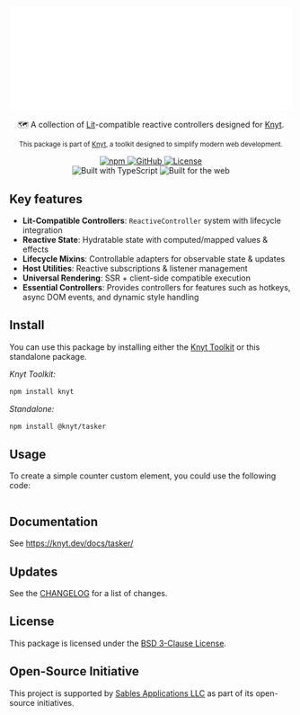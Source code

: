 <div align="center">

[![Knyt](./docs/banner.svg)](https://knyt.dev/docs/tasker/)

🗺️ A collection of [Lit](https://lit.dev/)-compatible reactive controllers designed for [Knyt](https://knyt.dev/).

<small>

This package is part of [Knyt](https://knyt.dev/), a toolkit designed to simplify modern web development.

</small>

[ ![npm](https://img.shields.io/npm/v/@knyt/tasker?style=flat-square&labelColor=444) ](https://www.npmjs.com/package/@knyt/tasker)
[ ![GitHub](https://img.shields.io/badge/Source_Code-black?style=flat-square&label=GitHub&labelColor=444) ](https://github.com/sables-app/knyt/tree/main/packages/tasker)
[ ![License](https://img.shields.io/badge/License-BSD_3_Clause-blue?style=flat-square&labelColor=444) ](https://github.com/sables-app/knyt/blob/main/LICENSE)
<br />
![Built with TypeScript](https://img.shields.io/badge/Built%20with-TypeScript-3178c6.svg?style=flat-square&logo=typescript&labelColor=444)
![Built for the web](https://img.shields.io/badge/Built_for-the_web-e34f26.svg?style=flat-square&logo=HTML5&labelColor=444)

</div>

## Key features

- **Lit-Compatible Controllers**: `ReactiveController` system with lifecycle integration
- **Reactive State**: Hydratable state with computed/mapped values & effects
- **Lifecycle Mixins**: Controllable adapters for observable state & updates
- **Host Utilities**: Reactive subscriptions & listener management
- **Universal Rendering**: SSR + client-side compatible execution
- **Essential Controllers**: Provides controllers for features such as hotkeys, async DOM events, and dynamic style handling

## Install

You can use this package by installing either the [Knyt Toolkit](https://knyt.dev/docs/toolkit) or this standalone package.

_Knyt Toolkit:_

```sh
npm install knyt
```

_Standalone:_

```sh
npm install @knyt/tasker
```

## Usage

To create a simple counter custom element, you could use the following code:

```ts

```

## Documentation

See https://knyt.dev/docs/tasker/

## Updates

See the [CHANGELOG](./CHANGELOG.md) for a list of changes.

## License

This package is licensed under the [BSD 3-Clause License](./LICENSE).

## Open-Source Initiative

This project is supported by [Sables Applications LLC](https://sables.app) as part of its open-source initiatives.
